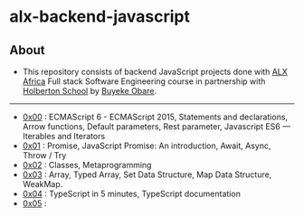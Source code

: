 # alx-backend-javascript

## About

- This repository consists of backend JavaScript projects done with [ALX Africa](https://www.alxafrica.com/) Full stack Software Engineering course in partnership with [Holberton School](https://www.holbertonschool.com/) by [Buyeke Obare](https://github.com/buyekeobare).

---

- [0x00](./0x00-ES6_basic) : ECMAScript 6 - ECMAScript 2015, Statements and declarations, Arrow functions, Default parameters, Rest parameter, Javascript ES6 — Iterables and Iterators
- [0x01](./0x01-ES6_promise) : Promise, JavaScript Promise: An introduction, Await, Async, Throw / Try
- [0x02](./0x02-ES6_classes) : Classes, Metaprogramming 
- [0x03](./0x03-ES6_data_manipulation) : Array, Typed Array, Set Data Structure, Map Data Structure, WeakMap.
- [0x04](./0x04-TypeScript) : TypeScript in 5 minutes, TypeScript documentation
- [0x05](./) : 

